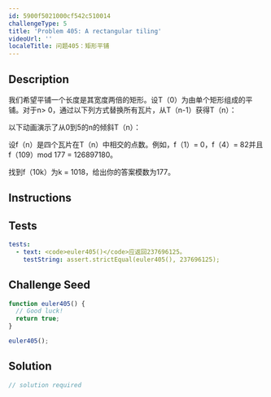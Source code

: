 ```yaml
---
id: 5900f5021000cf542c510014
challengeType: 5
title: 'Problem 405: A rectangular tiling'
videoUrl: ''
localeTitle: 问题405：矩形平铺
---
```


## Description
<section id="description">我们希望平铺一个长度是其宽度两倍的矩形。设T（0）为由单个矩形组成的平铺。对于n&gt; 0，通过以下列方式替换所有瓦片，从T（n-1）获得T（n）： <p>以下动画演示了从0到5的n的倾斜T（n）： </p><p>设f（n）是四个瓦片在T（n）中相交的点数。例如，f（1）= 0，f（4）= 82并且f（109）mod 177 = 126897180。 </p><p>找到f（10k）为k = 1018，给出你的答案模数为177。 </p></section>

## Instructions
<section id="instructions">
</section>

## Tests
<section id='tests'>

```yml
tests:
  - text: <code>euler405()</code>应返回237696125。
    testString: assert.strictEqual(euler405(), 237696125);

```

</section>

## Challenge Seed
<section id='challengeSeed'>

<div id='js-seed'>

```js
function euler405() {
  // Good luck!
  return true;
}

euler405();

```

</div>



</section>

## Solution
<section id='solution'>

```js
// solution required
```
</section>
